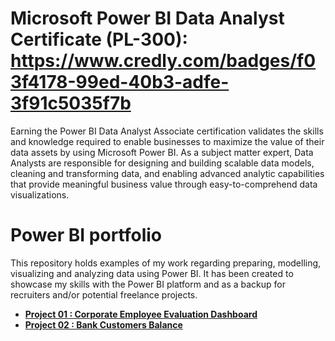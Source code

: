 # Microsoft Power BI Data Analyst Certificate (PL-300): https://www.credly.com/badges/f03f4178-99ed-40b3-adfe-3f91c5035f7b

Earning the Power BI Data Analyst Associate certification validates the skills and knowledge required to enable businesses to maximize the value of their data assets by using Microsoft Power BI. As a subject matter expert, Data Analysts are responsible for designing and building scalable data models, cleaning and transforming data, and enabling advanced analytic capabilities that provide meaningful business value through easy-to-comprehend data visualizations.

# Power BI portfolio

This repository holds examples of my work regarding preparing, modelling, visualizing and analyzing data using Power BI. It has been created to showcase my skills with the Power BI platform and as a backup for recruiters and/or potential freelance projects.

- [**Project 01 : Corporate Employee Evaluation Dashboard**](https://github.com/maria-chebac/PowerBIportfolio/tree/main/Project01_employees_evaluation)
- [**Project 02 : Bank Customers Balance**](https://github.com/maria-chebac/PowerBIportfolio/tree/main/Project02_bank_customers_balance)
